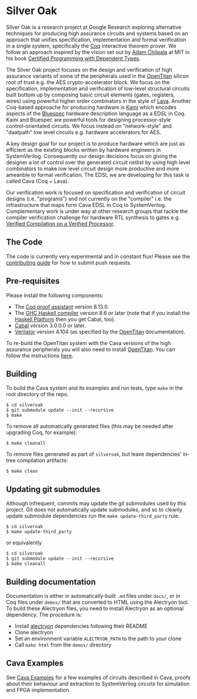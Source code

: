# Silver Oak

Silver Oak is a research project at Google Research exploring alternative
techniques for producing high assurance circuits and systems based on an
approach that unifies specification, implementation and formal verification
in a single system, specifically the [Coq](https://coq.inria.fr/) interactive
theorem prover. We follow an approach inspired by the vision set out by
[Adam Chlipala](http://adam.chlipala.net/) at MIT in his book
[Certified Programming with Dependent Types](http://adam.chlipala.net/cpdt/).

The Silver Oak project focuses on the design and verification of high assurance variants
of some of the peripherals used in the [OpenTitan](https://opentitan.org/) silicon root of trust e.g.
the AES crypto-accelerator block. We focus on the specification, implementation
and verification of low-level structural circuits built bottom up by composing
basic circuit elements (gates, registers, wires) using powerful higher order
combinators in the style of [Lava](https://dl.acm.org/doi/abs/10.1145/291251.289440).
Another Coq-based approache for producing hardware is
[Kami](https://plv.csail.mit.edu/kami/) which encodes aspects of the
[Bluespec](http://wiki.bluespec.com/) hardware description language as a EDSL in Coq.
Kami and Bluespec are powerful tools for designing processor-style control-orientated
circuits. We focus instead on "network-style" and "daatpath" low level circuits
e.g. hardware accelerators for AES.

A key design goal for our project is to produce hardware which are just as
efficient as the existing blocks written by hardware engineers in SystemVerilog.
Consequently our design decisions focus on giving the designer a lot of
control over the generated circuit netlist by using high level combinators
to make low level circuit design more productive and more ameanble to
formal verification. The EDSL we are developing for this task is called
Cava (Coq + Lava).

Our verification work is focused on specification and verification of
circuit designs (i.e. "programs") and not currently on the "compiler" i.e.
the infrastructure that maps form Cava EDSL in Coq to SystemVerilog. Complementary
work is under way at other research groups that tackle the compiler
verification challenge for hardware RTL synthesis to gates e.g.
[Verified Compilation on a Verified Processor](https://ts.data61.csiro.au/publications/csiro_full_text/Loeoew_KTMNAF_19.pdf).

## The Code

The code is currently very experimental and in constant flux! Please see the [contributing guide](CONTRIBUTING.md) for how to submit push
requests.

## Pre-requisites

Please install the following components:

* The [Coq proof assistant](https://coq.inria.fr/) version 8.13.0.
* The [GHC Haskell compiler](https://www.haskell.org/ghc/) version 8.6 or later (note that if you install the [Haskell Platform](https://www.haskell.org/platform/) then you get Cabal, too).
* [Cabal](https://www.haskell.org/cabal/) version 3.0.0.0 or later.
* [Verilator](https://www.veripool.org/wiki/verilator) version 4.104 (as specified by the
  [OpenTitan](https://docs.opentitan.org/doc/ug/install_instructions/#verilator) documentation).

To re-build the OpenTitan system with the Cava versions of the high assurance
peripherals you will also need to install
[OpenTitan](https://github.com/lowRISC/opentitan/blob/master/README.md). You
can follow the instructions
[here](https://docs.opentitan.org/doc/ug/getting_started_verilator/).

## Building

To build the Cava system and its examples and run tests, type `make` in the root directory of the repo.

```console
$ cd silveroak
$ git submodule update --init --recursive
$ make
```

To remove all automatically generated files (this may be needed after upgrading Coq, for example):
```console
$ make cleanall
```

To remove files generated as part of `silveroak`, but leave dependencies' in-tree compilation artifacts:
```console
$ make clean
```

## Updating git submodules

Although infrequent, commits may update the git submodules used by this project.
Git does not automatically update submodules, and so to cleanly update submodule
dependencies run the `make update-third_party` rule.

```console
$ cd silveroak
$ make update-third_party
```

or equivalently

```console
$ cd silveroak
$ git submodule update --init --recursive
$ make cleanall
```

## Building documentation

Documentation is either in automatically-built `.md` files under `docs/`, or in
Coq files under `demos/` that are converted to HTML using the Alectryon tool.
To build these Alectryon files, you need to install Alectryon as an optional
dependency. The procedure is:

- Install [alectryon](https://github.com/cpitclaudel/alectryon) dependencies
  following their README
- Clone alectryon
- Set an environment variable `ALECTRYON_PATH` to the path to your clone
- Call `make html` from the `demos/` directory

## Cava Examples
See [Cava Examples](https://github.com/project-oak/silveroak/blob/main/examples/README.md) for a few examples of circuits described in Cava, proofs about their behaviour and extraction to SystemVerilog circuits for simulation and FPGA implementation.

